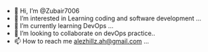- 👋 Hi, I’m @Zubair7006
- 👀 I’m interested in Learning coding and software development ...
- 🌱 I’m currently learning DevOps ...
- 💞️ I’m looking to collaborate on devOps practice..
- 📫 How to reach me alezhillz.ah@gmail.com ...

<!---
Zubair7006/Zubair7006 is a ✨ special ✨ repository because its `README.md` (this file) appears on your GitHub profile.
You can click the Preview link to take a look at your changes.
--->
